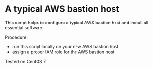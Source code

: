 # A typical AWS bastion host
This script helps to configure a typical AWS bastion host and install all essential software.

Procedure:
* run this script locally on your new AWS bastion host
* assign a proper IAM role for the AWS bastion host

Tested on CentOS 7.
